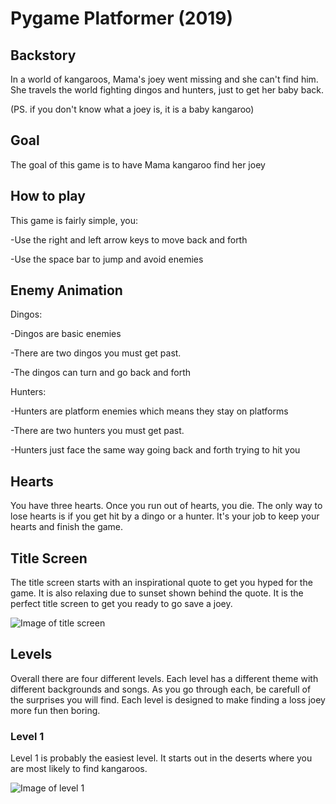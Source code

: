 # Pygame Platformer (2019)

## Backstory

In a world of kangaroos, Mama's joey went missing and she can't find him. She travels the world fighting dingos and hunters, just to get her baby back. 

(PS. if you don't know what a joey is, it is a baby kangaroo) 

## Goal

The goal of this game is to have Mama kangaroo find her joey

## How to play

This game is fairly simple, you:

-Use the right and left arrow keys to move back and forth
 
-Use the space bar to jump and avoid enemies

## Enemy Animation

Dingos:

-Dingos are basic enemies

-There are two dingos you must get past.

-The dingos can turn and go back and forth

Hunters:

-Hunters are platform enemies which means they stay on platforms

-There are two hunters you must get past. 

-Hunters just face the same way going back and forth trying to hit you

## Hearts

You have three hearts. Once you run out of hearts, you die. The only way to lose hearts is if you get hit by a dingo or a hunter. It's your job to keep your hearts and finish the game. 

## Title Screen

The title screen starts with an inspirational quote to get you hyped for the game. It is also relaxing due to sunset shown behind the quote. It is the perfect title screen to get you ready to go save a joey.

![Image of title screen](https://raw.githubusercontent.com/05mimzy2017/kangas_world/master/assets/images/github/title_screen.png)

## Levels

Overall there are four different levels. Each level has a different theme with different backgrounds and songs. As you go through each, be carefull of the surprises you will find. Each level is designed to make finding a loss joey more fun then boring. 

### Level 1

Level 1 is probably the easiest level. It starts out in the deserts where you are most likely to find kangaroos. 

![Image of level 1](https://raw.githubusercontent.com/05mimzy2017/kangas_world/master/assets/images/github/level_1.png)

